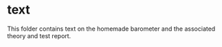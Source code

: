 # text
This folder contains text on the homemade barometer and the associated theory and test report.
